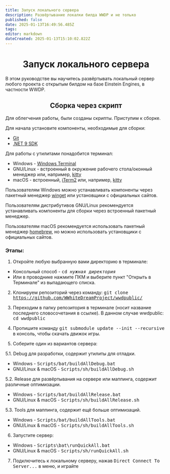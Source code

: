 ```yaml
---
title: Запуск локального сервера
description: Развёртывание локалки билда WWDP и не только
published: false
date: 2025-01-13T16:49:56.485Z
tags: 
editor: markdown
dateCreated: 2025-01-13T15:10:02.822Z
---
```


# <center>Запуск локального сервера</center>
В этом руководстве вы научитесь развёртывать локальный сервер любого проекта с открытым билдом на базе Einstein Engines, в частности WWDP.
## <center>Cборка через скрипт</center>
Для облегчения работы, были созданы скрипты. Приступим к сборке.

Для начала установите компоненты, необходимые для сборки:
- [Git](https://git-scm.com/downloads)
- [.NET 9 SDK](https://dotnet.microsoft.com/en-us/download/dotnet/9.0)

Для работы с утилитами понадобится терминал:
- Windows - [Windows Terminal](https://learn.microsoft.com/ru-ru/windows/terminal/)
- GNU/Linux - встроенный в окружение рабочего стола/оконный менеджер или, например, [kitty](https://sw.kovidgoyal.net/kitty/)
- macOS - встроенный, [iTerm2](https://iterm2.com/) или, например, [kitty](https://sw.kovidgoyal.net/kitty/)
<p>Пользователям Windows можно устанавливать компоненты через пакетный менеджер <a href="https://learn.microsoft.com/ru-ru/windows/package-manager/winget/">winget</a> или установщики с официальных сайтов.</p> 
<p>Пользователям дистрибутивов GNU/Linux рекомендуется устанавливать компоненты для сборки через встроенный пакетный менеджер.</p>
<p>Пользователям macOS рекомендуется использовать пакетный менеджер <a href="https://brew.sh/">homebrew</a>, но можно использовать установщики с официальных сайтов.</p>

### Этапы:
1. Откройте любую выбранную вами директорию в терминале:
- Консольный способ - <tt>cd *нужная директория*</tt>
- Или в проводнике нажмите ПКМ и выберите пункт "Открыть в Терминале" из выпадающего списка.

2. Клонируем репозиторий через команду:
<tt>git clone https://github.com/WWhiteDreamProject/wwdpublic/</tt>

3. Переходим в папку репозитория в терминале (носит название последнего словосочетания в ссылке). В данном случае wwdpublic:
<tt>cd wwdpublic</tt>

4. Пропишите команду <tt>git submodule update --init --recursive</tt> в консоль, чтобы скачать движок игры.

5. Соберите один из вариантов сервера:

5.1. Debug для разработки, содержит утилиты для отладки.
- Windows - <tt>Scripts/bat/buildAllDebug.bat</tt>
- GNU/Linux & macOS - <tt>Scripts/sh/buildAllDebug.sh</tt>

5.2. Release для развёртывания на сервере или маппинга, содержит различные оптимизации.
- Windows - <tt>Scripts/bat/buildAllRelease.bat</tt>
- GNU/Linux & macOS - <tt>Scripts/sh/buildAllRelease.sh</tt>

5.3. Tools для маппинга, содержит ещё больше оптимизаций.
- Windows - <tt>Scripts/bat/buildAllTools.bat</tt>
- GNU/Linux & macOS - <tt>Scripts/sh/buildAllTools.sh</tt>

6. Запустите сервер:

- Windows - <tt>Scripts\bat\runQuickAll.bat</tt>
- GNU/Linux & macOS - <tt>Scripts/sh/runQuickAll.sh</tt>

7. Подключитесь к локальному серверу, нажав <tt>Direct Connect To Server...</tt> в меню, и играйте